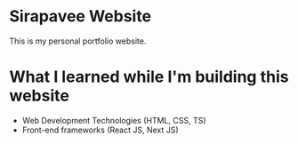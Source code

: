 # Sirapavee Website
This is my personal portfolio website.

# What I learned while I'm building this website
- Web Development Technologies (HTML, CSS, TS)
- Front-end frameworks (React JS, Next JS)